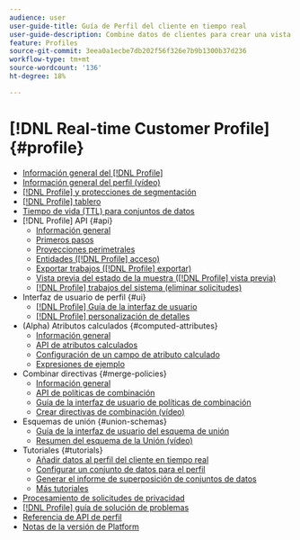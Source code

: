 ```yaml
---
audience: user
user-guide-title: Guía de Perfil del cliente en tiempo real
user-guide-description: Combine datos de clientes para crear una vista unificada de las interacciones de clientes entre canales.
feature: Profiles
source-git-commit: 3eea0a1ecbe7db202f56f326e7b9b1300b37d236
workflow-type: tm+mt
source-wordcount: '136'
ht-degree: 18%

---
```



# [!DNL Real-time Customer Profile] {#profile}

* [Información general del [!DNL Profile]](home.md)
* [Información general del perfil (vídeo)](video/profile-overview.md)
* [[!DNL Profile] y protecciones de segmentación](guardrails.md)
* [[!DNL Profile] tablero](ui/profile-dashboard.md)
* [Tiempo de vida (TTL) para conjuntos de datos](apply-ttl.md)
* [!DNL Profile] API {#api}
   * [Información general](api/overview.md)
   * [Primeros pasos](api/getting-started.md)
   * [Proyecciones perimetrales](api/edge-projections.md)
   * [Entidades ([!DNL Profile] acceso)](api/entities.md)
   * [Exportar trabajos ([!DNL Profile] exportar)](api/export-jobs.md)
   * [Vista previa del estado de la muestra ([!DNL Profile] vista previa)](api/preview-sample-status.md)
   * [[!DNL Profile] trabajos del sistema (eliminar solicitudes)](api/profile-system-jobs.md)
* Interfaz de usuario de perfil {#ui}
   * [[!DNL Profile] Guía de la interfaz de usuario](ui/user-guide.md)
   * [[!DNL Profile] personalización de detalles](ui/profile-customization.md)
* (Alpha) Atributos calculados {#computed-attributes}
   * [Información general](computed-attributes/overview.md)
   * [API de atributos calculados](computed-attributes/ca-api.md)
   * [Configuración de un campo de atributo calculado](computed-attributes/configure-api.md)
   * [Expresiones de ejemplo](computed-attributes/expressions.md)
* Combinar directivas {#merge-policies}
   * [Información general](merge-policies/overview.md)
   * [API de políticas de combinación](api/merge-policies.md)
   * [Guía de la interfaz de usuario de políticas de combinación](merge-policies/ui-guide.md)
   * [Crear directivas de combinación (vídeo)](video/create-merge-policies.md)
* Esquemas de unión {#union-schemas}
   * [Guía de la interfaz de usuario del esquema de unión](ui/union-schema.md)
   * [Resumen del esquema de la Unión (vídeo)](video/union-schemas-overview.md)
* Tutoriales {#tutorials}
   * [Añadir datos al perfil del cliente en tiempo real](tutorials/add-profile-data.md)
   * [Configurar un conjunto de datos para el perfil](tutorials/dataset-configuration.md)
   * [Generar el informe de superposición de conjuntos de datos](tutorials/dataset-overlap-report.md)
   * [Más tutoriales](https://experienceleague.adobe.com/docs/platform-learn/tutorials/overview.html)
* [Procesamiento de solicitudes de privacidad](privacy.md)
* [[!DNL Profile] guía de solución de problemas](troubleshooting.md)
* [Referencia de API de perfil](https://www.adobe.com/go/profile-apis-en)
* [Notas de la versión de Platform](https://www.adobe.com/go/platform-release-notes-en)
